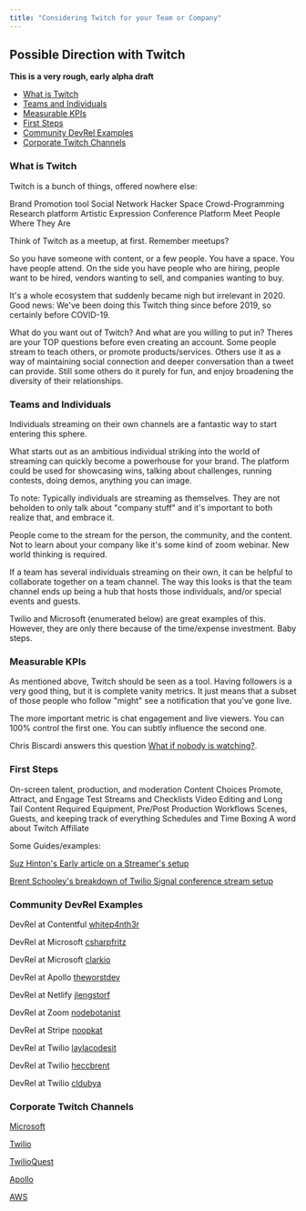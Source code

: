 ```yaml
---
title: "Considering Twitch for your Team or Company"
---
```


<a name="top"></a>

## Possible Direction with Twitch

**This is a very rough, early alpha draft**

- [What is Twitch](#what-is-twitch)
- [Teams and Individuals](#teams-and-individuals)
- [Measurable KPIs](#kpis)
- [First Steps](#first-steps)
- [Community DevRel Examples](#community)
- [Corporate Twitch Channels](#corp)

### <a name="what-is-twitch"></a>What is Twitch

Twitch is a bunch of things, offered nowhere else:

Brand Promotion tool
Social Network
Hacker Space
Crowd-Programming
Research platform
Artistic Expression
Conference Platform
Meet People Where They Are

Think of Twitch as a meetup, at first. Remember meetups?

So you have someone with content, or a few people. You have a space. You have people attend. On the side you have people who are hiring, people want to be hired, vendors wanting to sell, and companies wanting to buy.

It's a whole ecosystem that suddenly became nigh but irrelevant in 2020. Good news: We've been doing this Twitch thing since before 2019, so certainly before COVID-19.

What do you want out of Twitch? And what are you willing to put in? Theres are your TOP questions before even creating an account. Some people stream to teach others, or promote products/services. Others use it as a way of maintaining social connection and deeper conversation than a tweet can provide. Still some others do it purely for fun, and enjoy broadening the diversity of their relationships.

### <a name="teams-and-individuals"></a>Teams and Individuals

Individuals streaming on their own channels are a fantastic way to start entering this sphere.

What starts out as an ambitious individual striking into the world of streaming can quickly become a powerhouse for your brand. The platform could be used for showcasing wins, talking about challenges, running contests, doing demos, anything you can image.

To note: Typically individuals are streaming as themselves. They are not beholden to only talk about "company stuff" and it's important to both realize that, and embrace it.

People come to the stream for the person, the community, and the content. Not to learn about your company like it's some kind of zoom webinar. New world thinking is required.

If a team has several individuals streaming on their own, it can be helpful to collaborate together on a team channel. The way this looks is that the team channel ends up being a hub that hosts those individuals, and/or special events and guests.

Twilio and Microsoft (enumerated below) are great examples of this. However, they are only there because of the time/expense investment. Baby steps.

### <a name="kpis"></a>Measurable KPIs

As mentioned above, Twitch should be seen as a tool. Having followers is a very good thing, but it is complete vanity metrics. It just means that a subset of those people who follow "might" see a notification that you've gone live.

The more important metric is chat engagement and live viewers. You can 100% control the first one. You can subtly influence the second one.

Chris Biscardi answers this question [What if nobody is watching?](https://egghead.io/lessons/egghead-what-if-nobody-comes-to-watch-my-livestream).

### <a name="first-steps"></a>First Steps

On-screen talent, production, and moderation
Content Choices
Promote, Attract, and Engage
Test Streams and Checklists
Video Editing and Long Tail Content
Required Equipment, Pre/Post Production Workflows
Scenes, Guests, and keeping track of everything
Schedules and Time Boxing
A word about Twitch Affiliate

Some Guides/examples:

[Suz Hinton's Early article on a Streamer's setup](https://medium.com/@suzhinton/my-twitch-live-coding-setup-b2516672fb21)

[Brent Schooley's breakdown of Twilio Signal conference stream setup](https://www.twitch.tv/videos/765266675)

### <a name="community"></a>Community DevRel Examples

DevRel at Contentful
[whitep4nth3r](https://www.twitch.tv/whitep4nth3r)

DevRel at Microsoft
[csharpfritz](https://www.twitch.tv/csharpfritz)

DevRel at Microsoft
[clarkio](https://www.twitch.tv/clarkio)

DevRel at Apollo
[theworstdev](https://www.twitch.tv/theworstdev)

DevRel at Netlify
[jlengstorf](https://www.twitch.tv/jlengstorf)

DevRel at Zoom
[nodebotanist](https://www.twitch.tv/nodebotanist)

DevRel at Stripe
[noopkat](https://www.twitch.tv/noopkat)

DevRel at Twilio
[laylacodesit](https://www.twitch.tv/laylacodesit)

DevRel at Twilio
[heccbrent](https://www.twitch.tv/heccbrent)

DevRel at Twilio
[cldubya](https://www.twitch.tv/cldubya)

### <a name="corp"></a>Corporate Twitch Channels

[Microsoft](https://www.twitch.tv/microsoftdeveloper)

[Twilio](https://www.twitch.tv/twilio)

[TwilioQuest](https://www.twitch.tv/twilioquest)

[Apollo](https://www.twitch.tv/apollographql)

[AWS](https://www.twitch.tv/aws)
